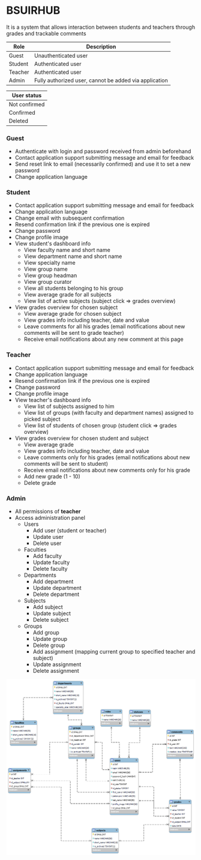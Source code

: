 # BSUIRHUB #
It is a system that allows interaction between students and teachers through grades and
trackable comments

Role | Description
--- | ---
Guest | Unauthenticated user
Student | Authenticated user
Teacher | Authenticated user
Admin | Fully authorized user, cannot be added via application

User status |
--- |
Not confirmed |
Confirmed |
Deleted |

### Guest ###
* Authenticate with login and password received from admin beforehand
* Contact application support submitting message and email for feedback
* Send reset link to email (necessarily confirmed) and use it to set a new password
* Change application language

### Student ###
* Contact application support submitting message and email for feedback
* Change application language
* Change email with subsequent confirmation
* Resend confirmation link if the previous one is expired
* Change password
* Change profile image
* View student's dashboard info
    * View faculty name and short name
    * View department name and short name
    * View specialty name
    * View group name
    * View group headman
    * View group curator
    * View all students belonging to his group
    * View average grade for all subjects
    * View list of active subjects (subject click => grades overview)
* View grades overview for chosen subject
    * View average grade for chosen subject
    * View grades info including teacher, date and value
    * Leave comments for all his grades (email notifications about new comments will be sent to grade teacher)
    * Receive email notifications about any new comment at this page

### Teacher ###
* Contact application support submitting message and email for feedback
* Change application language
* Resend confirmation link if the previous one is expired
* Change password
* Change profile image
* View teacher's dashboard info
    * View list of subjects assigned to him
    * View list of groups (with faculty and department names) assigned to picked subject
    * View list of students of chosen group (student click => grades overview)
* View grades overview for chosen student and subject
    * View average grade
    * View grades info including teacher, date and value
    * Leave comments only for his grades (email notifications about new comments will be sent to student)
    * Receive email notifications about new comments only for his grade
    * Add new grade (1 - 10)
    * Delete grade

### Admin ###
* All permissions of **teacher**
* Access administration panel
    * Users
        * Add user (student or teacher)
        * Update user
        * Delete user
    * Faculties
        * Add faculty
        * Update faculty
        * Delete faculty
    * Departments
        * Add department
        * Update department
        * Delete department
    * Subjects
        * Add subject
        * Update subject
        * Delete subject
    * Groups
        * Add group
        * Update group
        * Delete group
        * Add assignment (mapping current group to specified teacher and subject)
        * Update assignment
        * Delete assignment

![Database scheme](https://raw.githubusercontent.com/explosion204/bsuir-hub/master/db/scheme.png)
